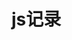 
# js记录
<!-- 
!!!include(docs/blog/js/sort.md)!!!
!!!include(docs/blog/js/safe-integer.md)!!!
!!!include(docs/blog/js/toString.md)!!!
!!!include(docs/blog/js/bitwise.md)!!! -->





